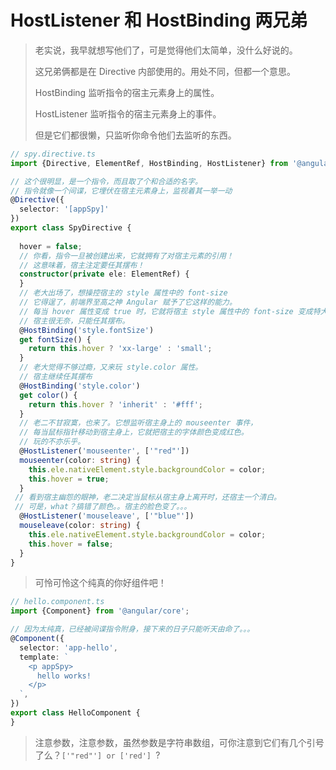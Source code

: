 # HostListener 和 HostBinding 两兄弟

> 老实说，我早就想写他们了，可是觉得他们太简单，没什么好说的。
>
> 这兄弟俩都是在 Directive 内部使用的。用处不同，但都一个意思。
>
> HostBinding 监听指令的宿主元素身上的属性。
>
> HostListener 监听指令的宿主元素身上的事件。
>
> 但是它们都很懒，只监听你命令他们去监听的东西。



```typescript
// spy.directive.ts
import {Directive, ElementRef, HostBinding, HostListener} from '@angular/core';

// 这个很明显，是一个指令，而且取了个和合适的名字。
// 指令就像一个间谍，它埋伏在宿主元素身上，监视着其一举一动
@Directive({
  selector: '[appSpy]'
})
export class SpyDirective {
  
  hover = false;
  // 你看，指令一旦被创建出来，它就拥有了对宿主元素的引用！
  // 这意味着，宿主注定要任其摆布！
  constructor(private ele: ElementRef) {
  }
  // 老大出场了，想操控宿主的 style 属性中的 font-size
  // 它得逞了，前端界至高之神 Angular 赋予了它这样的能力。
  // 每当 hover 属性变成 true 时，它就将宿主 style 属性中的 font-size 变成特大。
  // 宿主很无奈，只能任其摆布。
  @HostBinding('style.fontSize')
  get fontSize() {
    return this.hover ? 'xx-large' : 'small';
  }
  // 老大觉得不够过瘾，又来玩 style.color 属性。
  // 宿主继续任其摆布
  @HostBinding('style.color')
  get color() {
    return this.hover ? 'inherit' : '#fff';
  }
  // 老二不甘寂寞，也来了。它想监听宿主身上的 mouseenter 事件，
  // 每当鼠标指针移动到宿主身上，它就把宿主的字体颜色变成红色。
  // 玩的不亦乐乎。
  @HostListener('mouseenter', ['"red"'])
  mouseenter(color: string) {
    this.ele.nativeElement.style.backgroundColor = color;
    this.hover = true;
  }
 // 看到宿主幽怨的眼神，老二决定当鼠标从宿主身上离开时，还宿主一个清白。
 // 可是，what？搞错了颜色。。宿主的脸色变了。。。
  @HostListener('mouseleave', ['"blue"'])
  mouseleave(color: string) {
    this.ele.nativeElement.style.backgroundColor = color;
    this.hover = false;
  }
}

```

> 可怜可怜这个纯真的你好组件吧！

```typescript
// hello.component.ts
import {Component} from '@angular/core';

// 因为太纯真，已经被间谍指令附身，接下来的日子只能听天由命了。。。
@Component({
  selector: 'app-hello',
  template: `
    <p appSpy>
      hello works!
    </p>
  `,
})
export class HelloComponent {
}

```

> 注意参数，注意参数，虽然参数是字符串数组，可你注意到它们有几个引号了么？`['"red"'] or ['red'] `?

